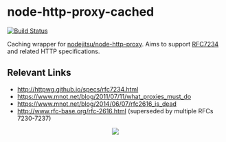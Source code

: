 node-http-proxy-cached
=======

[![Build Status](https://travis-ci.org/simshanith/node-http-proxy-cached.svg?branch=master)](https://travis-ci.org/simshanith/node-http-proxy-cached)

Caching wrapper for [nodejitsu/node-http-proxy](https://github.com/nodejitsu/node-http-proxy). Aims to support [RFC7234](http://httpwg.github.io/specs/rfc7234.html) and related HTTP specifications.

## Relevant Links

- http://httpwg.github.io/specs/rfc7234.html
- https://www.mnot.net/blog/2011/07/11/what_proxies_must_do
- https://www.mnot.net/blog/2014/06/07/rfc2616_is_dead
- http://www.rfc-base.org/rfc-2616.html (superseded by multiple RFCs 7230-7237)

<p align="center">
  <a href="https://github.com/nodejitsu/node-http-proxy" target="_blank"><img src="https://raw.github.com/nodejitsu/node-http-proxy/master/doc/logo.png"/></a>
</p>
